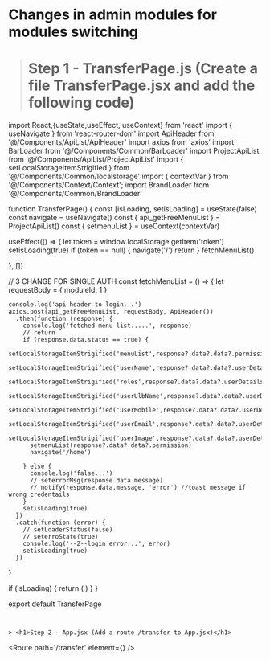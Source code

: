 # Changes in admin modules for modules switching

> <h1>Step 1 - TransferPage.js (Create a file TransferPage.jsx and add the following code)</h1>
import React,{useState,useEffect, useContext} from 'react'
import { useNavigate } from 'react-router-dom'
import ApiHeader from '@/Components/ApiList/ApiHeader'
import axios from 'axios'
import BarLoader from '@/Components/Common/BarLoader'
import ProjectApiList from '@/Components/ApiList/ProjectApiList'
import { setLocalStorageItemStrigified } from '@/Components/Common/localstorage'
import { contextVar } from '@/Components/Context/Context';
import BrandLoader from '@/Components/Common/BrandLoader'


function TransferPage() {
  const [isLoading, setisLoading] = useState(false)
  const navigate = useNavigate()
  const { api_getFreeMenuList } = ProjectApiList()
  const {  setmenuList } = useContext(contextVar)


  useEffect(() => {
    let token = window.localStorage.getItem('token')
    setisLoading(true)
    if (token == null) {
      navigate('/')
      return
    }
    fetchMenuList()

  }, [])

  // 3 CHANGE FOR SINGLE AUTH
  const fetchMenuList = () => {
    let requestBody = {
      moduleId: 1
    }

    console.log('api header to login...')
    axios.post(api_getFreeMenuList, requestBody, ApiHeader())
      .then(function (response) {
        console.log('fetched menu list.....', response)
        // return
        if (response.data.status == true) {
          setLocalStorageItemStrigified('menuList',response?.data?.data?.permission)
          setLocalStorageItemStrigified('userName',response?.data?.data?.userDetails?.userName)
          setLocalStorageItemStrigified('roles',response?.data?.data?.userDetails?.roles)
          setLocalStorageItemStrigified('userUlbName',response?.data?.data?.userDetails?.ulb)
          setLocalStorageItemStrigified('userMobile',response?.data?.data?.userDetails?.mobileNo)
          setLocalStorageItemStrigified('userEmail',response?.data?.data?.userDetails?.email)
          setLocalStorageItemStrigified('userImage',response?.data?.data?.userDetails?.imageUrl)
          setmenuList(response?.data?.data?.permission)
          navigate('/home')

        } else {
          console.log('false...')
          // seterrorMsg(response.data.message)
          // notify(response.data.message, 'error') //toast message if wrong credentails
        }
        setisLoading(true)
      })
      .catch(function (error) {
        // setLoaderStatus(false)
        // seterroState(true)
        console.log('--2--login error...', error)
        setisLoading(true)
      })


  }

  if (isLoading) {
    return (
      <BrandLoader />
    )
  }
}

export default TransferPage
```
 

> <h1>Step 2 - App.jsx (Add a route /transfer to App.jsx)</h1>
```
   <Route path='/transfer' element={<TransferPage/>} />

```




